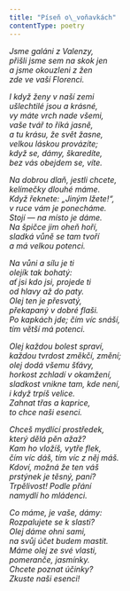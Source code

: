 ```yaml
---
title: "Píseň o\_voňavkách"
contentType: poetry
---
```


<section>

_Jsme galáni z Valenzy,  
přišli jsme sem na skok jen  
a jsme okouzleni z žen  
zde ve vaší Florenci._

</section>

<section>

_I když ženy v naší zemi  
ušlechtilé jsou a krásné,  
vy máte vrch nade všemi,  
vaše tvář to říká jasně,  
a tu krásu, že svět žasne,  
velkou láskou provázíte;  
když se, dámy, škaredíte,  
bez vás obejdem se, víte._

</section>

<section>

_Na dobrou dlaň, jestli chcete,  
kelímečky dlouhé máme.  
Když řeknete: „Jiným lžete!“,  
v ruce vám je ponecháme.  
Stojí — na místo je dáme.  
Na špičce jim oheň hoří,  
sladká vůně se tam tvoří  
a má velkou potenci._

</section>

<section>

_Na vůni a sílu je ti  
olejík tak bohatý:  
ať jsi kdo jsi, projede ti  
od hlavy až do paty.  
Olej ten je přesvatý,  
překapaný v dobré flaši.  
Po kapkách jde; čím víc snáší,  
tím větší má potenci._

</section>

<section>

_Olej každou bolest spraví,  
každou tvrdost změkčí, změní;  
olej dodá všemu šťávy,  
horkost zchladí v okamžení,  
sladkost vnikne tam, kde není,  
i když trpíš velice.  
Zahnat třas a kaprice,  
to chce naši esenci._

</section>

<section>

_Chceš mydlící prostředek,  
který dělá pěn ažaž?  
Kam ho vložíš, vytře flek,  
čím víc dáš, tím víc z něj máš.  
Kdoví, možná že ten váš  
prstýnek je těsný, paní?  
Trpělivost! Podle přání  
namydlí ho mládenci._

</section>

<section>

_Co máme, je vaše, dámy:  
Rozpalujete se k slasti?  
Olej dáme ohni sami,  
na svůj účet budem mastit.  
Máme olej ze své vlasti,  
pomeranče, jasmínky.  
Chcete poznat účinky?  
Zkuste naši esenci!_

</section>
